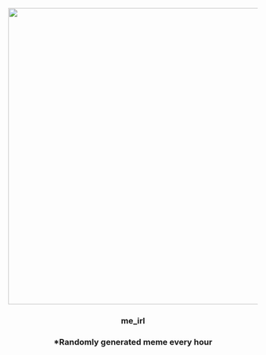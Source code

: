 <p align="center">
        <img src="https://i.redd.it/n7nn1emgn9r81.jpg" width="600" height="600">
        </p>
        <h3 align="center">me_irl</h3>
        <h3 align="center">*Randomly generated meme every hour</h3>
    